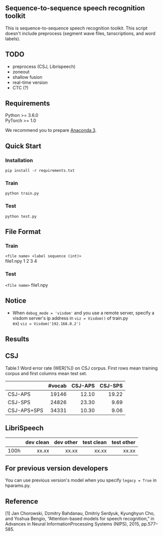 ## Sequence-to-sequence speech recognition toolkit

This is sequence-to-sequence speech recognition toolkit.
This script doesn't include preprocess (segment wave files, tanscriptions, and word labels).

## TODO

- preprocess (CSJ, Librispeech)
- zoneout
- shallow fusion
- real-time version
- CTC (?)

## Requirements

Python >= 3.6.0  
PyTorch >= 1.0

We recommend you to prepare [Anaconda 3](https://www.anaconda.com/distribution/).

## Quick Start

### Installation

`pip install -r requirements.txt`

### Train

`python train.py`

### Test

`python test.py`

## File Format

### Train

`<file name> <label sequence (int)>`  
file1.npy 1 2 3 4

### Test

`<file name>`
file1.npy

## Notice

- When `debug_mode = 'visdom'` and you use a remote server, specify a visdom server's ip address in `viz = Visdom()` of train.py  
  ex) `viz = Visdom('192.168.0.2')`


## Results

## CSJ

Table.1 Word error rate (WER[%]) on CSJ corpus.
First rows mean training corpus and first columns mean test set.

|            |#vocab | CSJ-APS|CSJ-SPS|
|------------|------:|------:|------:|
|CSJ-APS     |19146  |12.10  |19.22  |
|CSJ-SPS     |24826  |23.30  |9.69   |
|CSJ-APS+SPS |34331  |10.30  |9.06   |

## LibriSpeech

|            |dev clean |dev other |test clean |test other |
|------------|---------:|---------:|----------:|----------:|
|100h        |xx.xx     |xx.xx     |xx.xx      |xx.xx      |


## For previous version developers

You can use previous version's model when you specify `legacy = True` in hparams.py.

## Reference

[1] Jan Chorowski, Dzmitry Bahdanau, Dmitriy Serdyuk, Kyunghyun Cho, and Yoshua Bengio, “Attention-based models for speech recognition,” in Advances in Neural InformationProcessing Systems (NIPS), 2015, pp.577–585.

